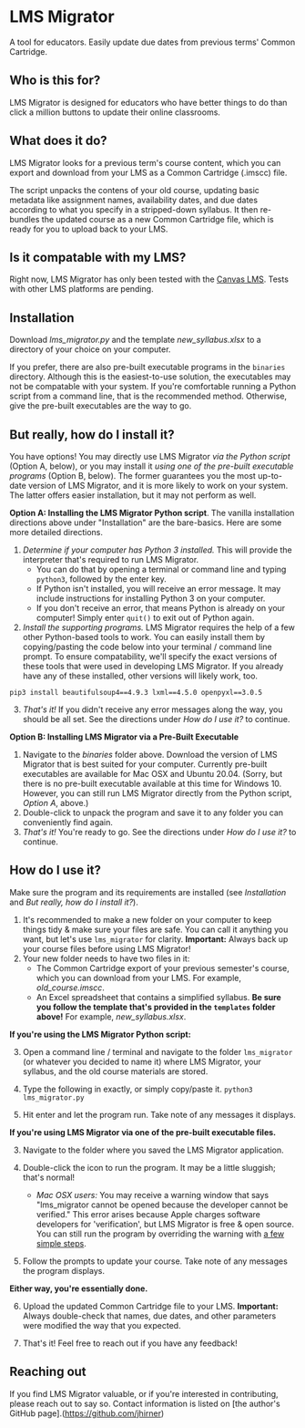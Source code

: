 # LMS Migrator
A tool for educators. Easily update due dates from previous terms' Common Cartridge.

## Who is this for?
LMS Migrator is designed for educators who have better things to do than click a million buttons to update their online classrooms.

## What does it do?
LMS Migrator looks for a previous term's course content, which you can export and download from your LMS as a Common Cartridge (.imscc) file.

The script unpacks the contens of your old course, updating basic metadata like assignment names, availability dates, and due dates according to what you specify in a stripped-down syllabus. It then re-bundles the updated course as a new Common Cartridge file, which is ready for you to upload back to your LMS.

## Is it compatable with my LMS?
Right now, LMS Migrator has only been tested with the [Canvas LMS](https://www.instructure.com/canvas/). Tests with other LMS platforms are pending.

## Installation
Download *lms_migrator.py* and the template *new_syllabus.xlsx* to a directory of your choice on your computer. 

If you prefer, there are also pre-built executable programs in the `binaries` directory. Although this is the easiest-to-use solution, the executables may not be compatable with your system. If you're comfortable running a Python script from a command line, that is the recommended method. Otherwise, give the pre-built executables are the way to go.

## But really, how do I install it?
You have options! You may directly use LMS Migrator *via the Python script* (Option A, below), or you may install it *using one of the pre-built executable programs* (Option B, below). The former guarantees you the most up-to-date version of LMS Migrator, and it is more likely to work on your system. The latter offers easier installation, but it may not perform as well.

**Option A: Installing the LMS Migrator Python script**. The vanilla installation directions above under "Installation" are the bare-basics. Here are some more detailed directions.

1. *Determine if your computer has Python 3 installed.* This will provide the interpreter that's required to run LMS Migrator.
	* You can do that by opening a terminal or command line and typing `python3`, followed by the enter key.
	* If Python isn't installed, you will receive an error message. It may include instructions for installing Python 3 on your computer.
	* If you don't receive an error, that means Python is already on your computer! Simply enter `quit()` to exit out of Python again.
2. *Install the supporting programs.* LMS Migrator requires the help of a few other Python-based tools to work. You can easily install them by copying/pasting the code below into your terminal / command line prompt. To ensure compatability, we'll specify the exact versions of these tools that were used in developing LMS Migrator. If you already have any of these installed, other versions will likely work, too.
```
pip3 install beautifulsoup4==4.9.3 lxml==4.5.0 openpyxl==3.0.5
```
3. *That's it!* If you didn't receive any error messages along the way, you should be all set. See the directions under *How do I use it?* to continue.

**Option B: Installing LMS Migrator via a Pre-Built Executable**
1. Navigate to the *binaries* folder above. Download the version of LMS Migrator that is best suited for your computer. Currently pre-built executables are available for Mac OSX and Ubuntu 20.04. (Sorry, but there is no pre-built executable available at this time for Windows 10. However, you can still run LMS Migrator directly from the Python script, *Option A*, above.)
2. Double-click to unpack the program and save it to any folder you can conveniently find again.
2. *That's it!* You're ready to go. See the directions under *How do I use it?* to continue.

## How do I use it?
Make sure the program and its requirements are installed (see *Installation* and *But really, how do I install it?*).
1. It's recommended to make a new folder on your computer to keep things tidy & make sure your files are safe. You can call it anything you want, but let's use `lms_migrator` for clarity. **Important:** Always back up your course files before using LMS Migrator!
2. Your new folder needs to have two files in it:
	* The Common Cartridge export of your previous semester's course, which you can download from your LMS. For example, *old_course.imscc*.
	* An Excel spreadsheet that contains a simplified syllabus. **Be sure you follow the template that's provided in the `templates` folder above!** For example, *new_syllabus.xlsx*.

**If you're using the LMS Migrator Python script:**

3. Open a command line / terminal and navigate to the folder `lms_migrator` (or whatever you decided to name it) where LMS Migrator, your syllabus, and the old course materials are stored.

4. Type the following in exactly, or simply copy/paste it. `python3 lms_migrator.py`

5. Hit enter and let the program run. Take note of any messages it displays.

**If you're using LMS Migrator via one of the pre-built executable files.**

3. Navigate to the folder where you saved the LMS Migrator application.

4. Double-click the icon to run the program. It may be a little sluggish; that's normal!
	* *Mac OSX users:* You may receive a warning window that says "lms_migrator cannot be opened because the developer cannot be verified." This error arises because Apple charges software developers for 'verification', but LMS Migrator is free & open source. You can still run the program by overriding the warning with [a few simple steps](https://support.apple.com/en-za/guide/mac-help/mh40616/mac).

5. Follow the prompts to update your course. Take note of any messages the program displays.

**Either way, you're essentially done.**

6. Upload the updated Common Cartridge file to your LMS. **Important:** Always double-check that names, due dates, and other parameters were modified the way that you expected.

7. That's it! Feel free to reach out if you have any feedback!

## Reaching out
If you find LMS Migrator valuable, or if you're interested in contributing, please reach out to say so. Contact information is listed on [the author's GitHub page].(https://github.com/jhirner)
